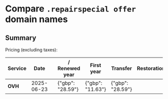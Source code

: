 # Compare `.repairspecial offer` domain names

## Summary

Pricing (excluding taxes):

| Service | Date |  | / Renewed year | First year | Transfer | Restoration |
|--|--|--|--|--|--|--|
| **OVH** | 2025-06-23 |  | {"gbp": "28.59"} | {"gbp": "11.63"} | {"gbp": "28.59"} |  |
